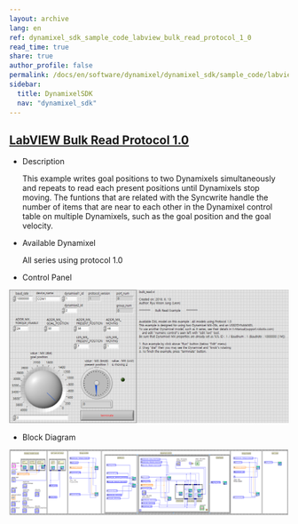 ```yaml
---
layout: archive
lang: en
ref: dynamixel_sdk_sample_code_labview_bulk_read_protocol_1_0
read_time: true
share: true
author_profile: false
permalink: /docs/en/software/dynamixel/dynamixel_sdk/sample_code/labview_bulk_read_protocol_1_0/
sidebar:
  title: DynamixelSDK
  nav: "dynamixel_sdk"
---
```


<div style="counter-reset: h2 101"></div>
<div style="counter-reset: h1 3"></div>

## [LabVIEW Bulk Read Protocol 1.0](#labview-bulk-read-protocol-10)

- Description

  This example writes goal positions to two Dynamixels simultaneously and repeats to read each present positions until Dynamixels stop moving. The funtions that are related with the Syncwrite handle the number of items that are near to each other in the Dynamixel control table on multiple Dynamixels, such as the goal position and the goal velocity.

- Available Dynamixel

  All series using protocol 1.0

- Control Panel

![](https://github.com/ROBOTIS-GIT/ROBOTIS-Documents/blob/master/wiki-images/DynamixelSDK/4.SDKExample/4.7%20LabVIEW/bulk_read1/bulk_read1.png)

- Block Diagram

![](https://github.com/ROBOTIS-GIT/ROBOTIS-Documents/blob/master/wiki-images/DynamixelSDK/4.SDKExample/4.7%20LabVIEW/bulk_read1/block_diagram.png)
